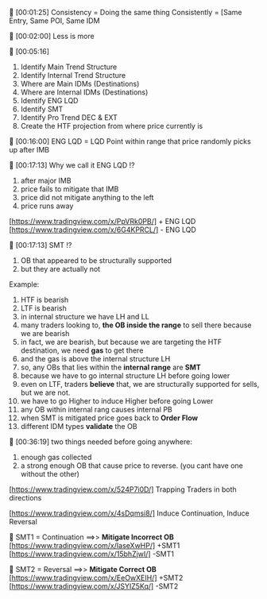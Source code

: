 💚 [00:01:25]
Consistency = Doing the same thing Consistently = [Same Entry, Same POI, Same IDM

💚 [00:02:00]
Less is more

💚 [00:05:16]
1. Identify Main Trend Structure
2. Identify Internal Trend Structure
3. Where are Main IDMs (Destinations)
4. Where are Internal IDMs (Destinations)
5. Identify ENG LQD 
6. Identify SMT
7. Identify Pro Trend DEC & EXT
8. Create the HTF projection from where price currently is



💚 [00:16:00]
ENG LQD = LQD Point within range that price randomly picks up after IMB

💚 [00:17:13]
Why we call it ENG LQD !?
1. after major IMB
2. price fails to mitigate that IMB
3. price did not mitigate anything to the left
4. price runs away

[https://www.tradingview.com/x/PpVRk0PB/] + ENG LQD
[https://www.tradingview.com/x/6G4KPRCL/] - ENG LQD



💚 [00:17:13]
SMT !?
1. OB that appeared to be structurally supported  
2. but they are actually not
   
Example:
1. HTF is bearish
2. LTF is bearish
3. in internal structure we have LH and LL 
4. many traders looking to, **the OB inside the range** to sell there because we are bearish
5. in fact, we are bearish, but because we are targeting the HTF destination, we need **gas** to get there
6. and the gas is above the internal structure LH
7. so, any OBs that lies within the **internal range** are **SMT**
8. because we have to go internal structure LH before going lower
9. even on LTF, traders **believe** that, we are structurally supported for sells, but we are not.
10. we have to go Higher to induce Higher before going Lower
11. any OB within internal rang causes internal PB
12. when SMT is mitigated price goes back to **Order Flow**
13. different IDM types **validate** the OB


💚 [00:36:19]
two things needed before going anywhere:
1. enough gas collected 
2. a strong enough OB that cause price to reverse.
(you cant have one without the other)


[https://www.tradingview.com/x/524P7i0D/] Trapping Traders in both directions

[https://www.tradingview.com/x/4sDqmsi8/] Induce Continuation, Induce Reversal


💚 SMT1 = Continuation ==>> **Mitigate Incorrect OB**
[https://www.tradingview.com/x/IaseXwHP/] +SMT1
[https://www.tradingview.com/x/15bhZjwI/] -SMT1

💚 SMT2 = Reversal ==>> **Mitigate Correct OB**
[https://www.tradingview.com/x/EeOwXEIH/] +SMT2
[https://www.tradingview.com/x/JSYIZ5Kq/] -SMT2
